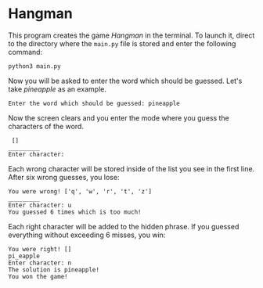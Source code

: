 # Hangman

This program creates the game *Hangman* in the terminal. To launch it, direct to the directory where the `main.py` file is stored and enter the following command:

```
python3 main.py
```

Now you will be asked to enter the word which should be guessed. Let's take *pineapple* as an example.

```
Enter the word which should be guessed: pineapple
```

Now the screen clears and you enter the mode where you guess the characters of the word.

```
 []
_________
Enter character: 
```

Each wrong character will be stored inside of the list you see in the first line. After six wrong guesses, you lose:

```
You were wrong! ['q', 'w', 'r', 't', 'z']
_________
Enter character: u
You guessed 6 times which is too much!
```

Each right character will be added to the hidden phrase. If you guessed everything without exceeding 6 misses, you win:

```
You were right! []
pi_eapple
Enter character: n
The solution is pineapple!
You won the game!
```

